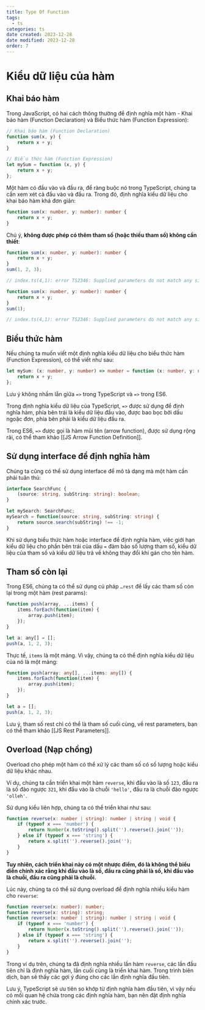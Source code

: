 ```yaml
---
title: Type Of Function
tags:
  - ts
categories: ts
date created: 2023-12-28
date modified: 2023-12-28
order: 7
---
```


# Kiểu dữ liệu của hàm

## Khai báo hàm

Trong JavaScript, có hai cách thông thường để định nghĩa một hàm - Khai báo hàm (Function Declaration) và Biểu thức hàm (Function Expression):

```js
// Khai báo hàm (Function Declaration)
function sum(x, y) {
    return x + y;
}

// Biểu thức hàm (Function Expression)
let mySum = function (x, y) {
    return x + y;
};
```

Một hàm có đầu vào và đầu ra, để ràng buộc nó trong TypeScript, chúng ta cần xem xét cả đầu vào và đầu ra. Trong đó, định nghĩa kiểu dữ liệu cho khai báo hàm khá đơn giản:

```ts
function sum(x: number, y: number): number {
    return x + y;
}
```

Chú ý, **không được phép có thêm tham số (hoặc thiếu tham số) không cần thiết**:

```ts
function sum(x: number, y: number): number {
    return x + y;
}
sum(1, 2, 3);

// index.ts(4,1): error TS2346: Supplied parameters do not match any signature of call target.
```

```ts
function sum(x: number, y: number): number {
    return x + y;
}
sum(1);

// index.ts(4,1): error TS2346: Supplied parameters do not match any signature of call target.
```

## Biểu thức hàm

Nếu chúng ta muốn viết một định nghĩa kiểu dữ liệu cho biểu thức hàm (Function Expression), có thể viết như sau:

```ts
let mySum: (x: number, y: number) => number = function (x: number, y: number): number {
    return x + y;
};
```

Lưu ý không nhầm lẫn giữa ` => ` trong TypeScript và ` => ` trong ES6.

Trong định nghĩa kiểu dữ liệu của TypeScript, ` => ` được sử dụng để định nghĩa hàm, phía bên trái là kiểu dữ liệu đầu vào, được bao bọc bởi dấu ngoặc đơn, phía bên phải là kiểu dữ liệu đầu ra.

Trong ES6, ` => ` được gọi là hàm mũi tên (arrow function), được sử dụng rộng rãi, có thể tham khảo [[JS Arrow Function Definition]].

## Sử dụng interface để định nghĩa hàm

Chúng ta cũng có thể sử dụng interface để mô tả dạng mà một hàm cần phải tuân thủ:

```ts
interface SearchFunc {
    (source: string, subString: string): boolean;
}

let mySearch: SearchFunc;
mySearch = function(source: string, subString: string) {
    return source.search(subString) !== -1;
}
```

Khi sử dụng biểu thức hàm hoặc interface để định nghĩa hàm, việc giới hạn kiểu dữ liệu cho phần bên trái của dấu ` = ` đảm bảo số lượng tham số, kiểu dữ liệu của tham số và kiểu dữ liệu trả về không thay đổi khi gán cho tên hàm.

## Tham số còn lại

Trong ES6, chúng ta có thể sử dụng cú pháp `…rest` để lấy các tham số còn lại trong một hàm (rest params):

```js
function push(array, ...items) {
    items.forEach(function(item) {
        array.push(item);
    });
}

let a: any[] = [];
push(a, 1, 2, 3);
```

Thực tế, `items` là một mảng. Vì vậy, chúng ta có thể định nghĩa kiểu dữ liệu của nó là một mảng:

```ts
function push(array: any[], ...items: any[]) {
    items.forEach(function(item) {
        array.push(item);
    });
}

let a = [];
push(a, 1, 2, 3);
```

Lưu ý, tham số rest chỉ có thể là tham số cuối cùng, về rest parameters, bạn có thể tham khảo [[JS Rest Parameters]].

## Overload (Nạp chồng)

Overload cho phép một hàm có thể xử lý các tham số có số lượng hoặc kiểu dữ liệu khác nhau.

Ví dụ, chúng ta cần triển khai một hàm `reverse`, khi đầu vào là số `123`, đầu ra là số đảo ngược `321`, khi đầu vào là chuỗi `'hello'`, đầu ra là chuỗi đảo ngược `'olleh'`.

Sử dụng kiểu liên hợp, chúng ta có thể triển khai như sau:

```ts
function reverse(x: number | string): number | string | void {
    if (typeof x === 'number') {
        return Number(x.toString().split('').reverse().join(''));
    } else if (typeof x === 'string') {
        return x.split('').reverse().join('');
    }
}
```

**Tuy nhiên, cách triển khai này có một nhược điểm, đó là không thể biểu diễn chính xác rằng khi đầu vào là số, đầu ra cũng phải là số, khi đầu vào là chuỗi, đầu ra cũng phải là chuỗi.**

Lúc này, chúng ta có thể sử dụng overload để định nghĩa nhiều kiểu hàm cho `reverse`:

```ts
function reverse(x: number): number;
function reverse(x: string): string;
function reverse(x: number | string): number | string | void {
    if (typeof x === 'number') {
        return Number(x.toString().split('').reverse().join(''));
    } else if (typeof x === 'string') {
        return x.split('').reverse().join('');
    }
}
```

Trong ví dụ trên, chúng ta đã định nghĩa nhiều lần hàm `reverse`, các lần đầu tiên chỉ là định nghĩa hàm, lần cuối cùng là triển khai hàm. Trong trình biên dịch, bạn sẽ thấy các gợi ý đúng cho các lần định nghĩa đầu tiên.

Lưu ý, TypeScript sẽ ưu tiên so khớp từ định nghĩa hàm đầu tiên, vì vậy nếu có mối quan hệ chứa trong các định nghĩa hàm, bạn nên đặt định nghĩa chính xác trước.
